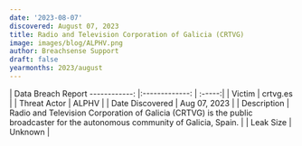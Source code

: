 ```yaml
---
date: '2023-08-07'
discovered: August 07, 2023
title: Radio and Television Corporation of Galicia (CRTVG)
image: images/blog/ALPHV.png
author: Breachsense Support
draft: false
yearmonths: 2023/august
---
```



| Data Breach Report
------------:     |:-------------:    | :-----:|
| Victim      | crtvg.es      | 
| Threat Actor      |  ALPHV     | 
| Date Discovered      | Aug 07, 2023      | 
| Description      | Radio and Television Corporation of Galicia (CRTVG) is the public broadcaster for the autonomous community of Galicia, Spain.      | 
| Leak Size      | Unknown      | 

